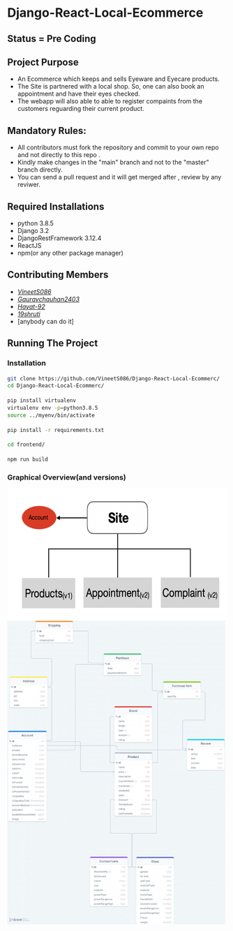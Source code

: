 # Django-React-Local-Ecommerce
## Status = Pre Coding

## Project Purpose

  * An Ecommerce which keeps and sells Eyeware and Eyecare products.
  * The Site is partnered with a local shop. So, one can also book an appointment and have their eyes checked.
  * The webapp will also able to able to register compaints from the customers reguarding their current product.

## Mandatory Rules:
  * All contributors must fork the repository and commit to your own repo and not directly to this repo . 
  * Kindly make changes in the "main" branch and not to the "master" branch directly.
  * You can send a pull request and it will get merged after , review by any reviwer.

## Required Installations
  * python 3.8.5
  * Django 3.2
  * DjangoRestFramework 3.12.4
  * ReactJS
  * npm(or any other package manager)

## Contributing Members
  * _[VineetS086](https://github.com/VineetS086)_
  * _[Gauravchauhan2403](https://github.com/gauravchauhan2403)_
  * _[Hayat-92](https://github.com/hayat-92)_
  * _[19shruti](https://github.com/19shruti)_
  * [anybody can do it]


## Running The Project
  ### Installation
  ```sh
  git clone https://github.com/VineetS086/Django-React-Local-Ecommerc/
  cd Django-React-Local-Ecommerc/
  
  pip install virtualenv
  virtualenv env -p=python3.8.5
  source ../myenv/bin/activate
  
  pip install -r requirements.txt
  
  cd frontend/
  
  npm run build
  
  ```
  
### Graphical Overview(and versions)

<div class="row">
  <div class="column">
   <img src="https://github.com/VineetS086/Django-React-Local-Ecommerc/blob/master/media/chart.png" height="300">
  </div>

  <div class="column">
   <a href="https://drawsql.app/talent-404/diagrams/django-react-ecom">
    <img src="https://github.com/VineetS086/Django-React-Local-Ecommerc/blob/master/media/opengraph.jpeg" width="500">
   </a>
  </div>
</div>

